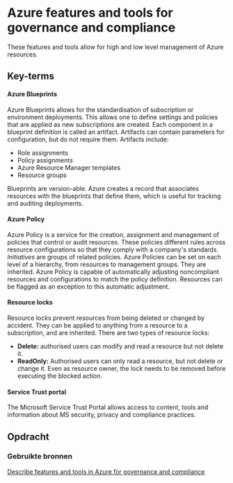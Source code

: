 # Azure features and tools for governance and compliance
These features and tools allow for high and low level management of Azure resources.

## Key-terms
#### Azure Blueprints
Azure Blueprints allows for the standardisation of subscription or environment deployments. This allows one to define settings and policies that are applied as new subscriptions are created. Each component in a blueprint definition is called an artifact. Artifacts can contain parameters for configuration, but do not require them. Artifacts include:
* Role assignments
* Policy assignments
* Azure Resource Manager templates
* Resource groups

Blueprints are version-able. Azure creates a record that associates resources with the blueprints that define them, which is useful for tracking and auditing deployments.

#### Azure Policy
Azure Policy is a service for the creation, assignment and management of policies that control or audit resources. These policies different rules across resource configurations so that they comply with a company's standards. *Initiatives* are groups of related policies. Azure Policies can be set on each level of a hierarchy, from resources to management groups. They are inherited. Azure Policy is capable of automatically adjusting noncompliant resources and configurations to match the policy definition. Resources can be flagged as an exception to this automatic adjustment.

#### Resource locks
Resource locks prevent resources from being deleted or changed by accident. They can be applied to anything from a resource to a subscription, and are inherited. There are two types of resource locks:
* **Delete:** authorised users can modify and read a resource but not delete it.
* **ReadOnly:** Authorised users can only read a resource, but not delete or change it.
Even as resource owner, the lock needs to be removed before executing the blocked action.

#### Service Trust portal
The Microsoft Service Trust Portal allows access to content, tools and information about MS security, privacy and compliance practices.

## Opdracht
### Gebruikte bronnen
[Describe features and tools in Azure for governance and compliance](https://learn.microsoft.com/en-us/training/modules/describe-features-tools-azure-for-governance-compliance/) 
